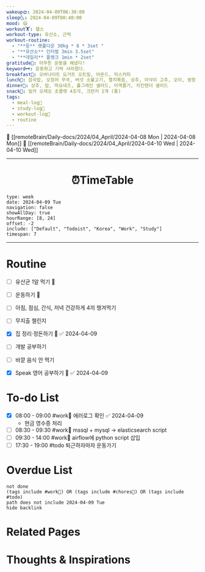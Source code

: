 ```yaml
---
wakeup🌞: 2024-04-09T06:30:00
sleep🌜: 2024-04-09T00:40:00
mood: 😄
workout🏋️: 헬스
workout-type: 유산소, 근력
workout-routine:
  - "**등** 랫풀다운 30kg * 8 * 3set "
  - "**유산소** 인터벌 3min 3.5set"
  - "**데일리** 플랭크 1min * 2set"
gratitude🙏: 아무튼 운동을 해냈다!
keyword🗝️: 운동하고 기력 사라졌다.
breakfast🍳: 오버나이트 요거트 오트밀, 아몬드, 믹스커피
lunch🍚: 잡곡밥, 오징어 무국, 버섯 소불고기, 멸치볶음, 상추, 아삭이 고추, 오이, 쌈장
dinner🥗: 상추, 밥, 마요네즈, 홀그레인 샐러드, 미역줄기, 치킨텐더 샐러드
snack🍬: 밀카 오레오 초콜렛 4조각, 크런키 1개 (통)
tags:
  - meal-log📝
  - study-log📓
  - workout-log💪
  - routine
---
```


🔺 [[remoteBrain/Daily-docs/2024/04_April/2024-04-08 Mon | 2024-04-08 Mon]]
🔻 [[remoteBrain/Daily-docs/2024/04_April/2024-04-10 Wed | 2024-04-10 Wed]]
___
<h1> <center>⏰TimeTable </center> </h1>

```gEvent
type: week
date: 2024-04-09 Tue
navigation: false
showAllDay: true
hourRange: [8, 24]
offset: -2
include: ["Default", "Todoist", "Korea", "Work", "Study"]
timespan: 7
```

--- 


# Routine 

- [ ] 유산균 1알 먹기 🔼 
- [ ] 운동하기 🔼
- [ ] 아침, 점심, 간식, 저녁 건강하게 4끼 챙겨먹기
- [ ] 무지출 챌린지 
- [x] 집 정리·정돈하기 🔼 ✅ 2024-04-09
- [ ] 개발 공부하기
- [ ] 바깥 음식 안 먹기 
- [x] Speak 영어 공부하기 🔼 ✅ 2024-04-09


# To-do List

- [x] 08:00 - 09:00 #work💼 에러로그 확인 ✅ 2024-04-09
	- 현금 영수증 처리 
- [ ] 08:30 - 09:30 #work💼 mssql + mysql → elasticsearch script
- [ ] 09:30 - 14:00 #work💼 airflow에 python script 삽입
- [ ] 17:30 - 19:00 #todo 퇴근하자마자 운동가기

# Overdue List
```tasks
not done
(tags include #work💼) OR (tags include #chores🧺) OR (tags include #todo)
path does not include 2024-04-09 Tue
hide backlink
```

# Related Pages



# Thoughts & Inspirations

